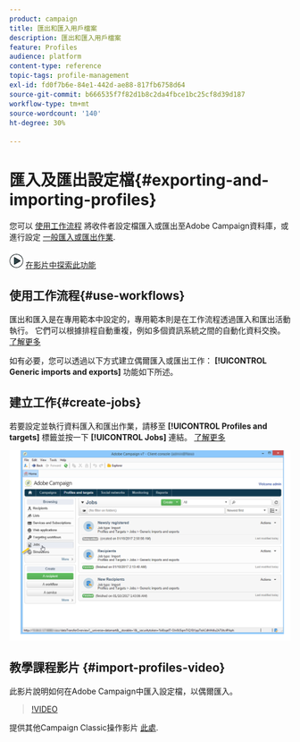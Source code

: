 ```yaml
---
product: campaign
title: 匯出和匯入用戶檔案
description: 匯出和匯入用戶檔案
feature: Profiles
audience: platform
content-type: reference
topic-tags: profile-management
exl-id: fd0f7b6e-84e1-442d-ae88-817fb6758d64
source-git-commit: b666535f7f82d1b8c2da4fbce1bc25cf8d39d187
workflow-type: tm+mt
source-wordcount: '140'
ht-degree: 30%

---
```


# 匯入及匯出設定檔{#exporting-and-importing-profiles}



您可以 [使用工作流程](#use-workflows) 將收件者設定檔匯入或匯出至Adobe Campaign資料庫，或進行設定 [一般匯入或匯出作業](#create-jobs).

![](assets/do-not-localize/how-to-video.png) [在影片中探索此功能](#import-profiles-video)

## 使用工作流程{#use-workflows}

匯出和匯入是在專用範本中設定的，專用範本則是在工作流程透過匯入和匯出活動執行。 它們可以根據排程自動重複，例如多個資訊系統之間的自動化資料交換。[了解更多](../../platform/using/import-export-workflows.md#best-practices-when-importing-data)

如有必要，您可以透過以下方式建立偶爾匯入或匯出工作： **[!UICONTROL Generic imports and exports]** 功能如下所述。

## 建立工作{#create-jobs}

若要設定並執行資料匯入和匯出作業，請移至 **[!UICONTROL Profiles and targets]** 標籤並按一下 **[!UICONTROL Jobs]** 連結。 [了解更多](../../platform/using/about-generic-imports-exports.md)

![](assets/s_ncs_user_interface_import_link.png)


## 教學課程影片 {#import-profiles-video}

此影片說明如何在Adobe Campaign中匯入設定檔，以偶爾匯入。

>[!VIDEO](https://video.tv.adobe.com/v/25608?quality=12)

提供其他Campaign Classic操作影片 [此處](https://experienceleague.adobe.com/docs/campaign-classic-learn/tutorials/overview.html?lang=zh-Hant).
